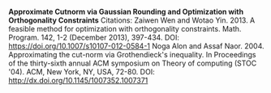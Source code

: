 **Approximate Cutnorm via Gaussian Rounding and Optimization with Orthogonality Constraints**
Citations:
Zaiwen Wen and Wotao Yin. 2013. A feasible method for optimization with orthogonality constraints. Math. Program. 142, 1-2 (December 2013), 397-434. DOI: https://doi.org/10.1007/s10107-012-0584-1
Noga Alon and Assaf Naor. 2004. Approximating the cut-norm via Grothendieck's inequality. In Proceedings of the thirty-sixth annual ACM symposium on Theory of computing (STOC '04). ACM, New York, NY, USA, 72-80. DOI: http://dx.doi.org/10.1145/1007352.1007371
